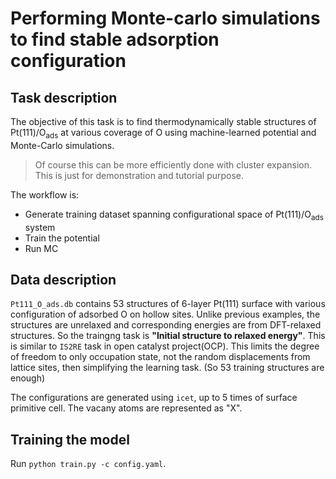 # Performing Monte-carlo simulations to find stable adsorption configuration

## Task description

The objective of this task is to find thermodynamically stable structures of Pt(111)/O<sub>ads</sub> at various coverage of O using machine-learned potential and Monte-Carlo simulations.

> Of course this can be more efficiently done with cluster expansion. This is just for demonstration and tutorial purpose.

The workflow is:
- Generate training dataset spanning configurational space of Pt(111)/O<sub>ads</sub> system
- Train the potential
- Run MC

## Data description

`Pt111_O_ads.db` contains 53 structures of 6-layer Pt(111) surface with various configuration of adsorbed O on hollow sites. Unlike previous examples, the structures are unrelaxed and corresponding energies are from DFT-relaxed structures. So the traingng task is **"Initial structure to relaxed energy"**. This is similar to `IS2RE` task in open catalyst project(OCP). This limits the degree of freedom to only occupation state, not the random displacements from lattice sites, then simplifying the learning task. (So 53 training structures are enough)

The configurations are generated using `icet`, up to 5 times of surface primitive cell. The vacany atoms are represented as "X".

## Training the model

Run `python train.py -c config.yaml`.